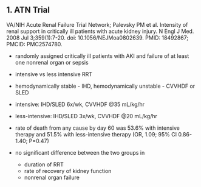 ## 1. ATN Trial

VA/NIH Acute Renal Failure Trial Network; Palevsky PM et al. 
Intensity of renal support in critically ill patients with acute kidney injury. 
N Engl J Med. 2008 Jul 3;359(1):7-20. 
doi: 10.1056/NEJMoa0802639. PMID: 18492867; 
PMCID: PMC2574780.

- randomly assigned critically ill patients with AKI and failure of at least one nonrenal organ or sepsis

- intensive vs less intensive RRT 

- hemodynamically stable - IHD, hemodynamically unstable - CVVHDF or SLED

- intensive: IHD/SLED 6x/wk, CVVHDF @35 mL/kg/hr 

- less-intensive: IHD/SLED 3x/wk, CVVHDF @20 mL/kg/hr 

- rate of death from any cause by day 60 was 53.6% with intensive therapy and 51.5% with less-intensive therapy (OR, 1.09; 95% CI 0.86-1.40; P=0.47) 

- no significant difference between the two groups in
    - duration of RRT
    - rate of recovery of kidney function
    - nonrenal organ failure 


 

 
